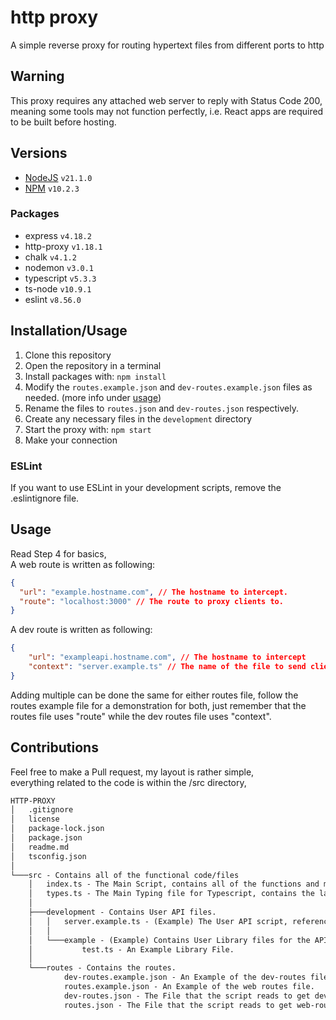 # http proxy

A simple reverse proxy for routing hypertext files from different ports to http

## Warning
This proxy requires any attached web server to reply with Status Code 200, meaning some tools may not function perfectly, i.e. React apps are required to be built before hosting.

## Versions

- [NodeJS](https://nodejs.org) `v21.1.0`
- [NPM](https://npmjs.com/) `v10.2.3`

### Packages

- express `v4.18.2`
- http-proxy `v1.18.1`
- chalk `v4.1.2`
- nodemon `v3.0.1`
- typescript `v5.3.3`
- ts-node `v10.9.1`
- eslint `v8.56.0`

## Installation/Usage

1. Clone this repository
2. Open the repository in a terminal
3. Install packages with: `npm install`
4. Modify the `routes.example.json` and `dev-routes.example.json` files as needed. (more info under [usage](#usage))
5. Rename the files to `routes.json` and `dev-routes.json` respectively.
6. Create any necessary files in the `development` directory
7. Start the proxy with: `npm start`
8. Make your connection

### ESLint
If you want to use ESLint in your development scripts, remove the .eslintignore file.

## Usage

Read Step 4 for basics,  
A web route is written as following:

```json
{
  "url": "example.hostname.com", // The hostname to intercept.
  "route": "localhost:3000" // The route to proxy clients to.
}
```

A dev route is written as following:
```json
{
    "url": "exampleapi.hostname.com", // The hostname to intercept
    "context": "server.example.ts" // The name of the file to send clients to.
}
```
Adding multiple can be done the same for either routes file, follow the routes example file for a demonstration for both, just remember that the routes file uses "route" while the dev routes file uses "context".


## Contributions

Feel free to make a Pull request, my layout is rather simple,  
everything related to the code is within the /src directory,

```txt
HTTP-PROXY
│   .gitignore
│   license
│   package-lock.json
│   package.json
│   readme.md
│   tsconfig.json
│   
└───src - Contains all of the functional code/files
    │   index.ts - The Main Script, contains all of the functions and methods to get the HTTP Proxy running.
    │   types.ts - The Main Typing file for Typescript, contains the layouts for the route files.
    │
    ├───development - Contains User API files.
    │   │   server.example.ts - (Example) The User API script, referenced in `dev-routes.example.json`.
    │   │
    │   └───example - (Example) Contains User Library files for the API script.
    │           test.ts - An Example Library File.
    │
    └───routes - Contains the routes.
            dev-routes.example.json - An Example of the dev-routes file.
            routes.example.json - An Example of the web routes file.
            dev-routes.json - The File that the script reads to get dev-routes.
            routes.json - The File that the script reads to get web-routes.
```